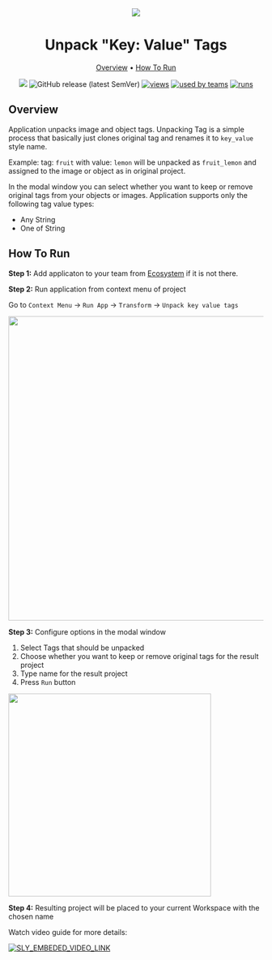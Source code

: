 <div align="center" markdown> 

<img src="https://i.imgur.com/Z71cekZ.png"/>

# Unpack "Key: Value" Tags
  
<p align="center">
  <a href="#Overview">Overview</a> •
  <a href="#How-To-Run">How To Run</a>
</p>

[![](https://img.shields.io/badge/slack-chat-green.svg?logo=slack)](https://supervise.ly/slack) 
![GitHub release (latest SemVer)](https://img.shields.io/github/v/release/supervisely-ecosystem/unpack-key-value-tags)
[![views](https://app.supervise.ly/public/api/v3/ecosystem.counters?repo=supervisely-ecosystem/unpack-key-value-tags&counter=views&label=views)](https://supervise.ly)
[![used by teams](https://app.supervise.ly/public/api/v3/ecosystem.counters?repo=supervisely-ecosystem/unpack-key-value-tags&counter=downloads&label=used%20by%20teams)](https://supervise.ly)
[![runs](https://app.supervise.ly/public/api/v3/ecosystem.counters?repo=supervisely-ecosystem/unpack-key-value-tags&counter=runs&label=runs&123)](https://supervise.ly)

</div>

## Overview 

Application unpacks image and object tags. Unpacking Tag is a simple process that basically just clones original tag and renames it to `key_value` style name.

Example: tag: `fruit` with value: `lemon` will be unpacked as `fruit_lemon` and assigned to the image or object as in original project.

In the modal window you can select whether you want to keep or remove original tags from your objects or images.
Application supports only the following tag value types:
- Any String
- One of String

## How To Run

**Step 1:** Add applicaton to your team from [Ecosystem](https://ecosystem.supervise.ly/apps/unpack-key-value-tags) if it is not there.

**Step 2:** Run application from context menu of project

Go to `Context Menu` -> `Run App` -> `Transform` -> `Unpack key value tags`

<img src="https://i.imgur.com/8d37Ldg.png" width="600"/>

**Step 3:**  Configure options in the modal window

1. Select Tags that should be unpacked
2. Choose whether you want to keep or remove original tags for the result project
3. Type name for the result project 
4. Press `Run` button 

<img src="https://i.imgur.com/ao6ck5z.png" width="400"/>

**Step 4:** Resulting project will be placed to your current Workspace with the chosen name


Watch video guide for more details:

<a data-key="sly-embeded-video-link" href="https://youtu.be/z31-K7NAAbU" data-video-code="z31-K7NAAbU">
    <img src="https://i.imgur.com/TMYoDpu.png" alt="SLY_EMBEDED_VIDEO_LINK"  style="max-width:500px;">
</a>
